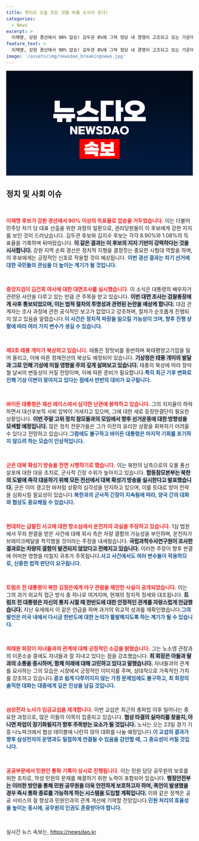 ```yaml
---
title: 핫이슈 오늘 모든 것을 바꿀 소식이 온다!
categories:
  - News
excerpt: >
  이재명, 강원 경선에서 90% 압승! 김두관 8%에 그쳐 정당 내 경쟁이 고조되고 있는 가운데, 강원 지역 경선 결과가 이재명 후보의 지배력을 더욱 확고히 했다. 더불어민주당의 향후 행보가 주목된다.
feature_text: >
  이재명, 강원 경선에서 90% 압승! 김두관 8%에 그쳐 정당 내 경쟁이 고조되고 있는 가운데, 강원 지역 경선 결과가 이재명 후보의 지배력을 더욱 확고히 했다. 더불어민주당의 향후 행보가 주목된다.
image: '/assets/img/newsdao_breakingnews.jpg'
---
```


<p><img src="/assets/img/newsdao_breakingnews.jpg" alt="pcversion 속보" /></p>

<h2 data-ke-size="size26">정치 및 사회 이슈</h2>

<p data-ke-size="size16">&nbsp;</p>

<p><b><span style="color: #ee2323;">이재명 후보가 강원 경선에서 90% 이상의 득표율로 압승을 거두었습니다.</span></b> 이는 더불어민주당 차기 당 대표 선출을 위한 과정의 일환으로, 권리당원들이 이 후보에게 강한 지지를 보인 것이 드러났습니다. 김두관 후보와 김지수 후보는 각각 8.90%와 1.08%의 득표율을 기록하며 뒤따랐습니다. <b><span style="background-color: #21538527;">이 같은 결과는 이 후보의 지지 기반이 강력하다는 것을 시사합니다.</span></b> 강원 지역 순회 경선은 정치적 지형을 결정짓는 중요한 시험대 역할을 하며, 이 후보에게는 긍정적인 신호로 작용할 것이 예상됩니다. <b><span style="color: #1a5490;">이번 경선 결과는 차기 선거에 대한 국민들의 관심을 더 높이는 계기가 될 것입니다.</span></b></p>

<p data-ke-size="size16">&nbsp;</p>

<p><b><span style="color: #ee2323;">중앙지검이 김건희 여사에 대한 대면조사를 실시했습니다.</span></b> 이 소식은 대통령의 배우자가 관련된 사안을 다루고 있는 만큼 큰 주목을 받고 있습니다. <b><span style="background-color: #21538527;">이번 대면 조사는 검찰총장에게 사후 통보되었으며, 이는 법적 절차의 투명성과 관련된 논란을 예상케 합니다.</span></b> 대검 관계자는 조사 과정에 관한 공식적인 보고가 없었다고 강조하며, 절차가 순조롭게 진행되지 않고 있음을 알렸습니다.<b><span style="color: #1a5490;">이 사건은 정치적 파장을 일으킬 가능성이 크며, 향후 진행 상황에 따라 여러 가지 변수가 생길 수 있습니다.</span></b></p>

<p data-ke-size="size16">&nbsp;</p>

<p><b><span style="color: #ee2323;">제3호 태풍 개미가 북상하고 있습니다.</span></b> 태풍은 장맛비를 동반하며 북태평양고기압을 밀어 올리고, 이에 따른 정체전선의 북상도 예정되어 있습니다. <b><span style="background-color: #21538527;">기상청은 태풍 개미의 발달과 그로 인해 기상에 미칠 영향을 주의 깊게 살펴보고 있습니다.</span></b> 태풍의 북상에 따라 장마철 날씨의 변동성이 커질 전망이며, 이에 따른 준비가 필요합니다.<b><span style="color: #1a5490;">특히 최근 기후 변화로 인해 기상 이변이 잦아지고 있다는 점에서 만반의 대비가 요구됩니다.</span></b></p>

<p data-ke-size="size16">&nbsp;</p>

<p><b><span style="color: #ee2323;">바이든 대통령은 재선 레이스에서 심각한 난관에 봉착하고 있습니다.</span></b> 그의 지지율이 하락하면서 대선후보직 사퇴 압박이 거세지고 있으며, 그에 대한 새로 등장한결단이 필요한 상황입니다. <b><span style="background-color: #21538527;">이번 주말 고위 정치 참모들과의 모임에서 향후 선거운동에 대한 방향성을 모색할 예정입니다.</span></b> 많은 정치 전문가들은 그가 이전의 유리한 상황을 회복하기 어려울 수 있다고 전망하고 있습니다.<b><span style="color: #1a5490;">그럼에도 불구하고 바이든 대통령은 마지막 기회를 포기하지 않으려 하는 모습이 인상적입니다.</span></b></p>

<p data-ke-size="size16">&nbsp;</p>

<p><b><span style="color: #ee2323;">군은 대북 확성기 방송을 전면 시행하기로 했습니다.</span></b> 이는 북한의 남측으로의 오물 풍선 살포에 대한 대응 조치로, 군사적 긴장 수위가 높아지고 있습니다. <b><span style="background-color: #21538527;">합동참모본부는 북한의 도발에 즉각 대응하기 위해 모든 전선에서 대북 확성기 방송을 실시한다고 발표했습니다.</span></b> 군은 이미 경고한 바처럼 상황의 심각성을 인지하고 있으며, 이를 토대로 방어 전략을 심화시킬 필요성이 있습니다.<b><span style="color: #1a5490;">북한과의 군사적 긴장이 지속됨에 따라, 양국 간의 대화와 협상도 중요해질 수 있습니다.</span></b></p>

<p data-ke-size="size16">&nbsp;</p>

<p><b><span style="color: #ee2323;">현대차는 급발진 사고에 대한 항소심에서 운전자의 과실을 주장하고 있습니다.</span></b> 1심 법원에서 무죄 판결을 받은 사건에 대해 회사 측은 차량 결함의 가능성을 부인하며, 운전자가 브레이크페달을 착각했을 것이라는 주장을 내세웠습니다. <b><span style="background-color: #21538527;">국립과학수사연구원이 조사한 결과로는 차량의 결함이 발견되지 않았다고 전해지고 있습니다.</span></b> 이러한 주장이 향후 판결에 어떠한 영향을 미칠지 귀추가 주목됩니다.<b><span style="color: #1a5490;">사고 사건에서도 여러 변수들이 작용하므로, 신중한 법적 판단이 요구됩니다.</span></b></p>

<p data-ke-size="size16">&nbsp;</p>

<p><b><span style="color: #ee2323;">트럼프 전 대통령이 북한 김정은에게 야구 관람을 제안한 사실이 공개되었습니다.</span></b> 이는 그의 과거 외교적 접근 방식 중 하나로 여겨지며, 현재의 정치적 정세와 대조됩니다. <b><span style="background-color: #21538527;">트럼프 전 대통령은 자신의 통치 시절 때 한반도에 대한 안정적인 관계를 자랑스럽게 언급했습니다.</span></b> 지난 유세에서 이 같은 언급을 하며 과거의 외교적 성과를 재확인했습니다.<b><span style="color: #1a5490;">그의 발언은 미국 내에서 다시금 한반도에 대한 논의가 활발해지도록 하는 계기가 될 수 있습니다.</span></b></p>

<p data-ke-size="size16">&nbsp;</p>

<p><b><span style="color: #ee2323;">최태원 회장이 자녀들과의 관계에 대해 긍정적인 소감을 밝혔습니다.</span></b> 그는 노소영 관장과의 이혼소송 중에도 자녀들과 잘 지내고 있다는 점을 강조했습니다. <b><span style="background-color: #21538527;">최 회장은 아들과 딸과의 소통을 중시하며, 함께 미래에 대해 고민하고 있다고 말했습니다.</span></b> 자녀들과의 관계를 묘사하는 그의 모습은 시장에서 긍정적인 이미지를 주며, 상대적으로 가족적인 가치를 강조하고 있습니다.<b><span style="color: #1a5490;">결코 쉽게 다루어지지 않는 가정 문제임에도 불구하고, 최 회장의 솔직한 대화는 대중에게 깊은 인상을 남길 것입니다.</span></b></p>

<p data-ke-size="size16">&nbsp;</p>

<p><b><span style="color: #ee2323;">삼성전자 노사가 임금교섭을 재개합니다.</span></b> 이번 교섭은 최근의 총파업 이후 일어나는 중요한 과정으로, 많은 이들의 이목이 집중되고 있습니다. <b><span style="background-color: #21538527;">협상 타결의 실마리를 찾을지, 아니면 파업이 장기화될지가 향후 주목받는 요소가 될 것입니다.</span></b> 노사는 오는 23일 경기 기흥 나노파크에서 협상 테이블에 나란히 앉아 대화를 나눌 예정입니다.<b><span style="color: #1a5490;">이 교섭의 결과가 향후 삼성전자의 운명과도 밀접하게 연결될 수 있음을 감안할 때, 그 중요성이 커질 것입니다.</span></b></p>

<p data-ke-size="size16">&nbsp;</p>

<p><b><span style="color: #ee2323;">공공부문에서 민원인 통화 기록이 상시로 진행됩니다.</span></b> 이는 민원 담당 공무원의 보호를 위한 조치로, 악성 민원의 문제를 해결하기 위한 노력이 포함되어 있습니다. <b><span style="background-color: #21538527;">행정안전부는 이러한 방안을 통해 민원 공무원을 더욱 안전하게 보호하고자 하며, 폭언이 발생했을 경우 즉시 통화 종료를 가능하게 하는 시스템을 도입할 계획입니다.</span></b> 이와 같은 정책은 공공 서비스의 질 향상과 민원인과의 관계 개선에 기여할 전망입니다.<b><span style="color: #1a5490;">민원 처리의 효율성을 높이는 동시에, 공무원의 인권도 존중받아야 합니다.</span></b></p>

<p data-ke-size="size16">&nbsp;</p>
실시간 뉴스 속보는, <a href="https://newsdao.kr" rel="dofollow">https://newsdao.kr</a>


